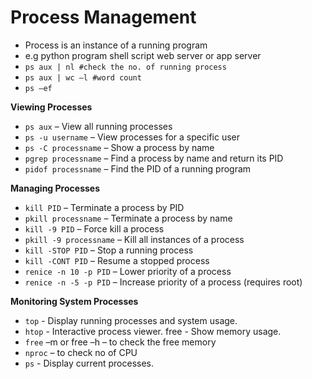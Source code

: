 # Process Management 

- Process is an instance of a running program 
- e.g python program shell script web server or app server 
- `ps aux | nl #check the no. of running process`
- `ps aux | wc –l #word count` 
- `ps –ef`

**Viewing Processes**

- `ps aux` – View all running processes
- `ps -u username` – View processes for a specific user
- `ps -C processname` – Show a process by name
- `pgrep processname` – Find a process by name and return its PID
- `pidof processname` – Find the PID of a running program

**Managing Processes**

- `kill PID` – Terminate a process by PID
- `pkill processname` – Terminate a process by name
- `kill -9 PID` – Force kill a process
- `pkill -9 processname` – Kill all instances of a process
- `kill -STOP PID` – Stop a running process
- `kill -CONT PID` – Resume a stopped process
- `renice -n 10 -p PID` – Lower priority of a process
- `renice -n -5 -p PID` – Increase priority of a process (requires root)


**Monitoring System Processes**

- `top` - Display running processes and system usage. 
- `htop` - Interactive process viewer. 
free - Show memory usage. 
- `free` –m or free –h – to check the free memory 
- `nproc` – to check no of CPU 
- `ps` - Display current processes. 